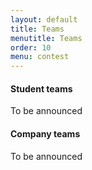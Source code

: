 ```yaml
---
layout: default
title: Teams
menutitle: Teams
order: 10
menu: contest
---
```


#### Student teams
To be announced
#### Company teams
To be announced